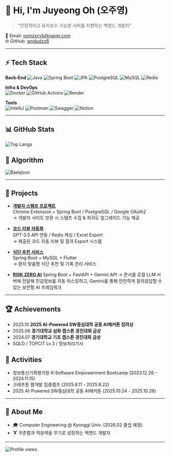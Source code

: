 # 👋 Hi, I'm Juyeong Oh (오주영)
> "안정적이고 유지보수 가능한 서버를 지향하는 백엔드 개발자"

📧 Email: osmzxcvb@naver.com  
🌐 GitHub: [wndudzz6](https://github.com/wndudzz6)

---

## ⚡ Tech Stack
**Back-End**
![Java](https://img.shields.io/badge/Java-17-orange)
![Spring Boot](https://img.shields.io/badge/SpringBoot-3-brightgreen)
![JPA](https://img.shields.io/badge/JPA-Hibernate-blue)
![PostgreSQL](https://img.shields.io/badge/PostgreSQL-DB-316192)
![MySQL](https://img.shields.io/badge/MySQL-DB-blue)
![Redis](https://img.shields.io/badge/Redis-Cache-red)

**Infra & DevOps**  
![Docker](https://img.shields.io/badge/Docker-Container-2496ED)
![GitHub Actions](https://img.shields.io/badge/GitHub%20Actions-CI/CD-2088FF)
![Render](https://img.shields.io/badge/Render-Hosting-46E3B7)

**Tools**  
![IntelliJ](https://img.shields.io/badge/IntelliJ-IDE-000000)
![Postman](https://img.shields.io/badge/Postman-API%20Test-FF6C37)
![Swagger](https://img.shields.io/badge/Swagger-Docs-85EA2D)
![Notion](https://img.shields.io/badge/Notion-Collab-black)

---

## 📊 GitHub Stats
![Top Langs](https://github-readme-stats.vercel.app/api/top-langs/?username=wndudzz6&layout=compact&theme=tokyonight)  

## 🧩 Algorithm
![Baekjoon](http://mazassumnida.wtf/api/v2/generate_badge?boj=osmzxcvb)


---

## 🚀 Projects

- **[개발자 스탬프 프로젝트](https://github.com/2025-Kraftonweek2-401-7)**  
  Chrome Extension + Spring Boot / PostgreSQL / Google OAuth2  
  → 개발자 사이트 방문 시 스탬프 수집 & 희귀도 업그레이드 기능 제공  

- **[코드 리뷰 자동화](https://github.com/wndudzz6/code-reviewer)**  
  GPT-3.5 API 연동 / Redis 캐싱 / Excel Export  
  → 제출된 코드 자동 리뷰 및 결과 Export 시스템

  

- **[식단 추천 서비스](https://github.com/wndudzz6/DMC-SpringBoot-ref)**  
  Spring Boot + MySQL + Flutter  
  → 환자 맞춤형 식단 추천 및 기록 관리 서비스

- **[RISK ZERO AI](https://github.com/wndudzz6/docShield)**
  Spring Boot + FastAPI + Gemini API 
  → 문서를 로컬 LLM 서버에 전달해 민감정보를 자동 마스킹하고, Gemini를 통해 안전하게 질의응답할 수 있는 보안형 AI 프레임워크
  
---

## 🏆 Achievements
- 2025.10 **2025 AI-Powered SW중심대학 공동 AI해커톤 장려상**
- 2025.06 **경기대학교 심화 캡스톤 경진대회 금상**
- 2024.07 **경기대학교 기초 캡스톤 경진대회 금상**
- SQLD / TOPCIT Lv.3 / 정보처리기사

  
## 📌 Activities
- 정보통신기획평가원 K-Software Empowerment Bootcamp (2023.12.26 - 2024.11.15)
- 크래프톤 웹개발 집중캠프 (2025.8.11 - 2025.8.22)
- 2025 AI-Powered SW중심대학 공동 AI해커톤 (2025.10.24 - 2025.10.26) 
---

## 🌱 About Me
- 🎓 Computer Engineering @ Kyonggi Univ. (2026.02 졸업 예정)  
- 🏋️ 꾸준함과 적응력을 무기로 성장하는 백엔드 개발자  

---

![Profile views](https://komarev.com/ghpvc/?username=wndudzz6&color=blue)
